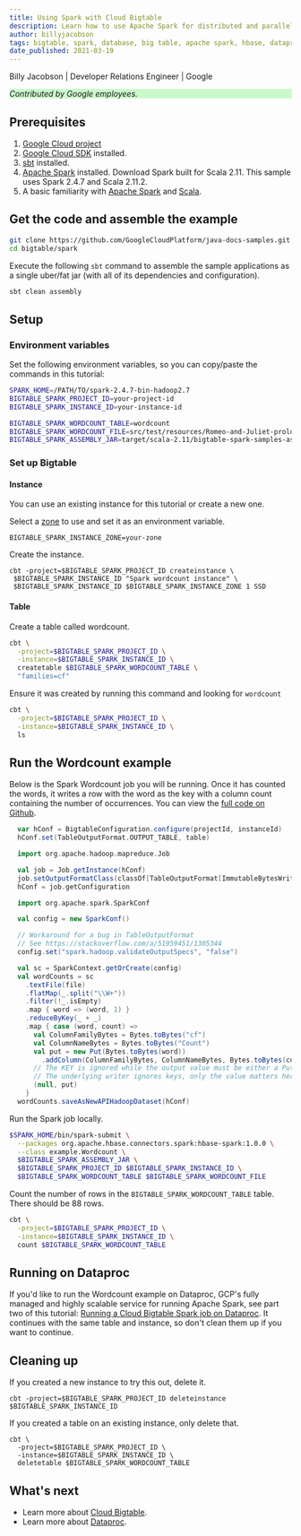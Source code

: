 ```yaml
---
title: Using Spark with Cloud Bigtable 
description: Learn how to use Apache Spark for distributed and parallelized data processing with Cloud Bigtable
author: billyjacobson
tags: bigtable, spark, database, big table, apache spark, hbase, dataproc
date_published: 2021-03-19
---
```


Billy Jacobson | Developer Relations Engineer | Google

<p style="background-color:#CAFACA;"><i>Contributed by Google employees.</i></p>

## Prerequisites

1. [Google Cloud project](https://console.cloud.google.com/)
1. [Google Cloud SDK](https://cloud.google.com/sdk/) installed.
1. [sbt](https://www.scala-sbt.org/) installed.
1. [Apache Spark](https://spark.apache.org/) installed. Download Spark built for Scala 2.11. This sample uses Spark 2.4.7 and Scala 2.11.2.
1. A basic familiarity with [Apache Spark](https://spark.apache.org/) and [Scala](https://www.scala-lang.org/).

## Get the code and assemble the example

```bash
git clone https://github.com/GoogleCloudPlatform/java-docs-samples.git
cd bigtable/spark
```
Execute the following `sbt` command to assemble the sample applications as a single uber/fat jar (with all of its dependencies and configuration).

```bash
sbt clean assembly
```

## Setup

### Environment variables
Set the following environment variables, so you can copy/paste the commands in this tutorial:

```bash
SPARK_HOME=/PATH/TO/spark-2.4.7-bin-hadoop2.7
BIGTABLE_SPARK_PROJECT_ID=your-project-id
BIGTABLE_SPARK_INSTANCE_ID=your-instance-id

BIGTABLE_SPARK_WORDCOUNT_TABLE=wordcount
BIGTABLE_SPARK_WORDCOUNT_FILE=src/test/resources/Romeo-and-Juliet-prologue.txt
BIGTABLE_SPARK_ASSEMBLY_JAR=target/scala-2.11/bigtable-spark-samples-assembly-0.1.jar
```

### Set up Bigtable

#### Instance
You can use an existing instance for this tutorial or create a new one.

Select a [zone](https://cloud.google.com/bigtable/docs/locations) to use and set it as an environment variable.

    BIGTABLE_SPARK_INSTANCE_ZONE=your-zone

Create the instance.

    cbt -project=$BIGTABLE_SPARK_PROJECT_ID createinstance \
     $BIGTABLE_SPARK_INSTANCE_ID "Spark wordcount instance" \
     $BIGTABLE_SPARK_INSTANCE_ID $BIGTABLE_SPARK_INSTANCE_ZONE 1 SSD

#### Table

Create a table called wordcount.

```bash
cbt \
  -project=$BIGTABLE_SPARK_PROJECT_ID \
  -instance=$BIGTABLE_SPARK_INSTANCE_ID \
  createtable $BIGTABLE_SPARK_WORDCOUNT_TABLE \
  "families=cf"
```

Ensure it was created by running this command and looking for `wordcount`
```bash
cbt \
  -project=$BIGTABLE_SPARK_PROJECT_ID \
  -instance=$BIGTABLE_SPARK_INSTANCE_ID \
  ls
```

## Run the Wordcount example

Below is the Spark Wordcount job you will be running. Once it has counted the words, it writes a row with the word as
the key with a column count containing the number of occurrences. You can view the [full code on Github](https://github.com/GoogleCloudPlatform/java-docs-samples/blob/master/bigtable/spark/src/main/scala/example/Wordcount.scala). 

[embedmd]:# (https://raw.githubusercontent.com/GoogleCloudPlatform/java-docs-samples/master/bigtable/spark/src/main/scala/example/Wordcount.scala /.*var hConf/ /saveAsNewAPIHadoopDataset\(hConf\)/)
```scala
  var hConf = BigtableConfiguration.configure(projectId, instanceId)
  hConf.set(TableOutputFormat.OUTPUT_TABLE, table)

  import org.apache.hadoop.mapreduce.Job

  val job = Job.getInstance(hConf)
  job.setOutputFormatClass(classOf[TableOutputFormat[ImmutableBytesWritable]])
  hConf = job.getConfiguration

  import org.apache.spark.SparkConf

  val config = new SparkConf()

  // Workaround for a bug in TableOutputFormat
  // See https://stackoverflow.com/a/51959451/1305344
  config.set("spark.hadoop.validateOutputSpecs", "false")

  val sc = SparkContext.getOrCreate(config)
  val wordCounts = sc
    .textFile(file)
    .flatMap(_.split("\\W+"))
    .filter(!_.isEmpty)
    .map { word => (word, 1) }
    .reduceByKey(_ + _)
    .map { case (word, count) =>
      val ColumnFamilyBytes = Bytes.toBytes("cf")
      val ColumnNameBytes = Bytes.toBytes("Count")
      val put = new Put(Bytes.toBytes(word))
        .addColumn(ColumnFamilyBytes, ColumnNameBytes, Bytes.toBytes(count))
      // The KEY is ignored while the output value must be either a Put or a Delete instance
      // The underlying writer ignores keys, only the value matters here.
      (null, put)
    }
  wordCounts.saveAsNewAPIHadoopDataset(hConf)
```

Run the Spark job locally.

```bash
$SPARK_HOME/bin/spark-submit \
  --packages org.apache.hbase.connectors.spark:hbase-spark:1.0.0 \
  --class example.Wordcount \
  $BIGTABLE_SPARK_ASSEMBLY_JAR \
  $BIGTABLE_SPARK_PROJECT_ID $BIGTABLE_SPARK_INSTANCE_ID \
  $BIGTABLE_SPARK_WORDCOUNT_TABLE $BIGTABLE_SPARK_WORDCOUNT_FILE
```

Count the number of rows in the `BIGTABLE_SPARK_WORDCOUNT_TABLE` table. There should be 88 rows.

```bash
cbt \
  -project=$BIGTABLE_SPARK_PROJECT_ID \
  -instance=$BIGTABLE_SPARK_INSTANCE_ID \
  count $BIGTABLE_SPARK_WORDCOUNT_TABLE
```


## Running on Dataproc

If you'd like to run the Wordcount example on Dataproc, GCP's fully managed and highly scalable service for running
Apache Spark, see part two of this tutorial: [Running a Cloud Bigtable Spark job on Dataproc](). It continues with the
same table and instance, so don't clean them up if you want to continue.

## Cleaning up

If you created a new instance to try this out, delete it. 

    cbt -project=$BIGTABLE_SPARK_PROJECT_ID deleteinstance $BIGTABLE_SPARK_INSTANCE_ID

If you created a table on an existing instance, only delete that.

    cbt \
      -project=$BIGTABLE_SPARK_PROJECT_ID \
      -instance=$BIGTABLE_SPARK_INSTANCE_ID \
      deletetable $BIGTABLE_SPARK_WORDCOUNT_TABLE


## What's next

- Learn more about [Cloud Bigtable](https://cloud.google.com/bigtable/).
- Learn more about [Dataproc](https://cloud.google.com/dataproc).
